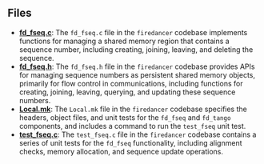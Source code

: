 
## Files
- **[fd_fseq.c](fseq/fd_fseq.c.driver.md)**: The `fd_fseq.c` file in the `firedancer` codebase implements functions for managing a shared memory region that contains a sequence number, including creating, joining, leaving, and deleting the sequence.
- **[fd_fseq.h](fseq/fd_fseq.h.driver.md)**: The `fd_fseq.h` file in the `firedancer` codebase provides APIs for managing sequence numbers as persistent shared memory objects, primarily for flow control in communications, including functions for creating, joining, leaving, querying, and updating these sequence numbers.
- **[Local.mk](fseq/Local.mk.driver.md)**: The `Local.mk` file in the `firedancer` codebase specifies the headers, object files, and unit tests for the `fd_fseq` and `fd_tango` components, and includes a command to run the `test_fseq` unit test.
- **[test_fseq.c](fseq/test_fseq.c.driver.md)**: The `test_fseq.c` file in the `firedancer` codebase contains a series of unit tests for the `fd_fseq` functionality, including alignment checks, memory allocation, and sequence update operations.
